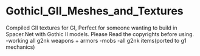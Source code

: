 # GothicI_GII_Meshes_and_Textures
 Compiled GII textures for GI, Perfect for someone wanting to build in Spacer.Net with Gothic II models.
 Please Read the copyrights before using.
 -working all g2nk weapons + armors
 -mobs
 -all g2nk items(ported to g1 mechanics)
